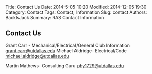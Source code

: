 Title: Contact Us
Date: 2014-5-05 10:20
Modified: 2014-12-05 19:30
Category: Contact
Tags: Contact, Information
Slug: contact
Authors: BackIsJack
Summary: RAS Contact Information

Contact Us
----------
Grant Carr - Mechanical/Electrical/General Club Information
grant.carr@utdallas.edu
Michael Aldridge- Electrical/Code
michael.aldridge@utdallas.edu

Martin Mathews- Consulting Guru
phy1729@utdallas.edu
